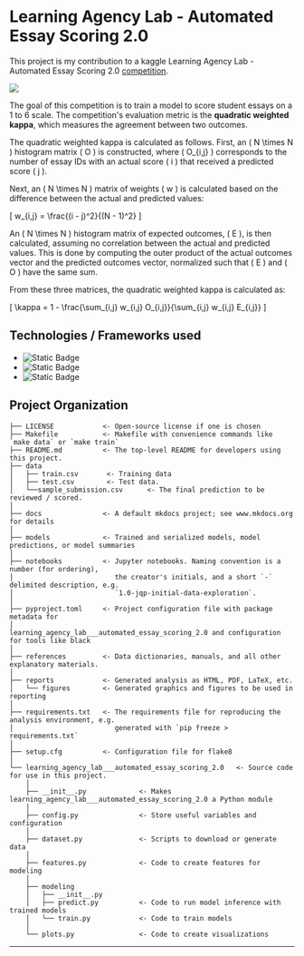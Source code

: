 # Learning Agency Lab - Automated Essay Scoring 2.0


This project is my contribution to a kaggle Learning Agency Lab - Automated Essay Scoring 2.0 <a href="https://www.kaggle.com/competitions learning-agency-lab-automated-essay-scoring-2">competition</a>.



<a target="_blank" href="https://cookiecutter-data-science.drivendata.org/">
    <img src="https://img.shields.io/badge/CCDS-Project%20template-328F97?logo=cookiecutter" />
</a>


The goal of this competition is to train a model to score student essays on a 1 to 6 scale. The competition's evaluation metric is the **quadratic weighted kappa**, which measures the agreement between two outcomes.

The quadratic weighted kappa is calculated as follows. First, an \( N \times N \) histogram matrix \( O \) is constructed, where \( O_{i,j} \) corresponds to the number of essay IDs with an actual score \( i \) that received a predicted score \( j \).

Next, an \( N \times N \) matrix of weights \( w \) is calculated based on the difference between the actual and predicted values:

\[
w_{i,j} = \frac{(i - j)^2}{(N - 1)^2}
\]

An \( N \times N \) histogram matrix of expected outcomes, \( E \), is then calculated, assuming no correlation between the actual and predicted values. This is done by computing the outer product of the actual outcomes vector and the predicted outcomes vector, normalized such that \( E \) and \( O \) have the same sum.

From these three matrices, the quadratic weighted kappa is calculated as:

\[
\kappa = 1 - \frac{\sum_{i,j} w_{i,j} O_{i,j}}{\sum_{i,j} w_{i,j} E_{i,j}}
\]



## Technologies / Frameworks used 
* ![Static Badge](https://img.shields.io/badge/Python-3.10-green)
* ![Static Badge](https://img.shields.io/badge/keras_nlp-0.9.3-green)
* ![Static Badge](https://img.shields.io/badge/keras-3.2.1-green)


## Project Organization

```
├── LICENSE            <- Open-source license if one is chosen
├── Makefile           <- Makefile with convenience commands like `make data` or `make train`
├── README.md          <- The top-level README for developers using this project.
├── data
│   ├── train.csv       <- Training data 
│   ├── test.csv        <- Test data.
│   └──sample_submission.csv      <- The final prediction to be reviewed / scored.
│
├── docs               <- A default mkdocs project; see www.mkdocs.org for details
│
├── models             <- Trained and serialized models, model predictions, or model summaries
│
├── notebooks          <- Jupyter notebooks. Naming convention is a number (for ordering),
│                         the creator's initials, and a short `-` delimited description, e.g.
│                         `1.0-jqp-initial-data-exploration`.
│
├── pyproject.toml     <- Project configuration file with package metadata for 
│                         learning_agency_lab___automated_essay_scoring_2.0 and configuration for tools like black
│
├── references         <- Data dictionaries, manuals, and all other explanatory materials.
│
├── reports            <- Generated analysis as HTML, PDF, LaTeX, etc.
│   └── figures        <- Generated graphics and figures to be used in reporting
│
├── requirements.txt   <- The requirements file for reproducing the analysis environment, e.g.
│                         generated with `pip freeze > requirements.txt`
│
├── setup.cfg          <- Configuration file for flake8
│
└── learning_agency_lab___automated_essay_scoring_2.0   <- Source code for use in this project.
    │
    ├── __init__.py             <- Makes learning_agency_lab___automated_essay_scoring_2.0 a Python module
    │
    ├── config.py               <- Store useful variables and configuration
    │
    ├── dataset.py              <- Scripts to download or generate data
    │
    ├── features.py             <- Code to create features for modeling
    │
    ├── modeling                
    │   ├── __init__.py 
    │   ├── predict.py          <- Code to run model inference with trained models          
    │   └── train.py            <- Code to train models
    │
    └── plots.py                <- Code to create visualizations
```

--------


